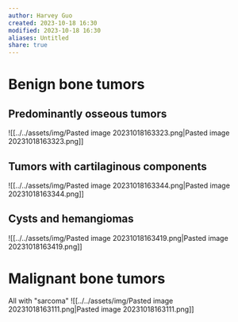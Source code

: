 ```yaml
---
author: Harvey Guo
created: 2023-10-18 16:30
modified: 2023-10-18 16:30
aliases: Untitled
share: true
---
```


# Benign bone tumors
## Predominantly osseous tumors
![[../../assets/img/Pasted image 20231018163323.png|Pasted image 20231018163323.png]]
## Tumors with cartilaginous components
![[../../assets/img/Pasted image 20231018163344.png|Pasted image 20231018163344.png]]
## Cysts and hemangiomas
![[../../assets/img/Pasted image 20231018163419.png|Pasted image 20231018163419.png]]
# Malignant bone tumors
All with "sarcoma"
![[../../assets/img/Pasted image 20231018163111.png|Pasted image 20231018163111.png]]
